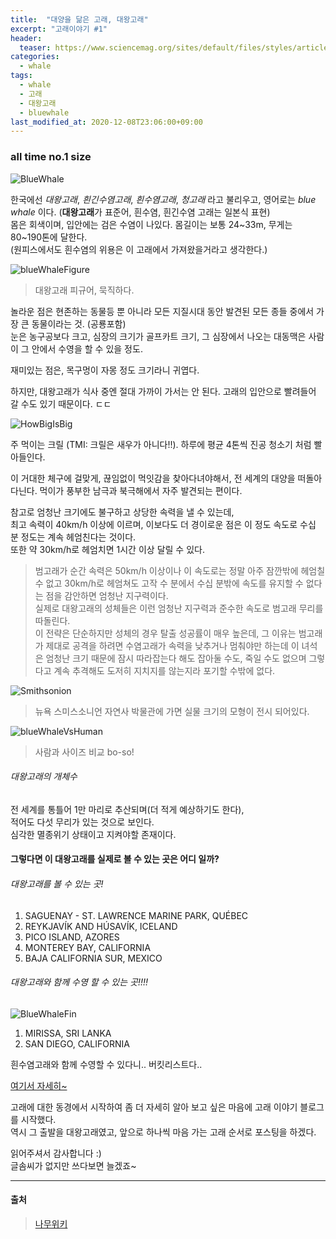 ```yaml
---
title:  "대양을 닮은 고래, 대왕고래"   
excerpt: "고래이야기 #1"  
header:
  teaser: https://www.sciencemag.org/sites/default/files/styles/article_main_large/public/cc_Nicholas-Pyenson---The_Hunt_Showcase_4K_TV4_16x9.jpg?itok=yyN0swOD
categories:
  - whale  
tags:
  - whale 
  - 고래 
  - 대왕고래 
  - bluewhale
last_modified_at: 2020-12-08T23:06:00+09:00
---
```


### all time no.1 size

![BlueWhale]

한국에선 _대왕고래_, _흰긴수염고래_, _흰수염고래_, _청고래_ 라고 불리우고, 영어로는 _blue whale_ 이다.
(**대왕고래**가 표준어, 흰수염, 흰긴수염 고래는 일본식 표현)       
몸은 회색이며, 입안에는 검은 수염이 나있다. 몸길이는 보통 24~33m, 무게는 80~190톤에 달한다.   
(원피스에서도 흰수염의 위용은 이 고래에서 가져왔을거라고 생각한다.)

![blueWhaleFigure]
> 대왕고래 피규어, 묵직하다.
      
놀라운 점은 현존하는 동물등 뿐 아니라 모든 지질시대 동안 발견된 모든 종들 중에서 가장 큰 동물이라는 것. (공룡포함)           
눈은 농구공보다 크고, 심장의 크기가 골프카트 크기, 그 심장에서 나오는 대동맥은 사람이 그 안에서 수영을 할 수 있을 정도.

재미있는 점은, 목구멍이 자몽 정도 크기라니 귀엽다.

하지만, 대왕고래가 식사 중엔 절대 가까이 가서는 안 된다. 고래의 입안으로 빨려들어 갈 수도 있기 때문이다. ㄷㄷ   


![HowBigIsBig]

주 먹이는 크릴 (TMI: 크릴은 새우가 아니다!!). 하루에 평균 4톤씩 진공 청소기 처럼 빨아들인다.

이 거대한 체구에 걸맞게, 끊임없이 먹잇감을 찾아다녀야해서, 전 세계의 대양을 떠돌아 다닌다.
먹이가 풍부한 남극과 북극해에서 자주 발견되는 편이다.

참고로 엄청난 크기에도 불구하고 상당한 속력을 낼 수 있는데,    
최고 속력이 40km/h 이상에 이르며, 이보다도 더 경이로운 점은 이 정도 속도로 수십 분 정도는 계속 헤엄친다는 것이다.       
또한 약 30km/h로 헤엄치면 1시간 이상 달릴 수 있다.    

> 범고래가 순간 속력은 50km/h 이상이나 이 속도로는 정말 아주 잠깐밖에 헤엄칠 수 없고 30km/h로 헤엄쳐도 고작 수 분에서 수십 분밖에 속도를 유지할 수 없다는 점을 감안하면 엄청난 지구력이다.    
실제로 대왕고래의 성체들은 이런 엄청난 지구력과 준수한 속도로 범고래 무리를 따돌린다.    
이 전략은 단순하지만 성체의 경우 탈출 성공률이 매우 높은데, 그 이유는 범고래가 제대로 공격을 하려면 수염고래가 속력을 낮추거나 멈춰야만 하는데 이 녀석은 엄청난 크기 때문에 잠시 따라잡는다 해도 잡아둘 수도, 죽일 수도 없으며 그렇다고 계속 추격해도 도저히 지치지를 않는지라 포기할 수밖에 없다.

![Smithsonion]
> 뉴욕 스미스소니언 자연사 박물관에 가면 실물 크기의 모형이 전시 되어있다.


![blueWhaleVsHuman]
> 사람과 사이즈 비교 bo-so!

###### 대왕고래의 개체수
전 세계를 통틀어 1만 마리로 추산되며(더 적게 예상하기도 한다),  
적어도 다섯 무리가 있는 것으로 보인다.  
심각한 멸종위기 상태이고 지켜야할 존재이다.  

#### 그렇다면 이 대왕고래를 실제로 볼 수 있는 곳은 어디 일까?

###### 대왕고래를 볼 수 있는 곳! 

1. SAGUENAY - ST. LAWRENCE MARINE PARK, QUÉBEC
2. REYKJAVÍK AND HÚSAVÍK, ICELAND
3. PICO ISLAND, AZORES
4. MONTEREY BAY, CALIFORNIA
5. BAJA CALIFORNIA SUR, MEXICO

###### 대왕고래와 함께 수영 할 수 있는 곳!!!!
![BlueWhaleFin]
1. MIRISSA, SRI LANKA
2. SAN DIEGO, CALIFORNIA

흰수염고래와 함께 수영할 수 있다니.. 버킷리스트다..

[여기서 자세히~][SeeBlueWhale]

고래에 대한 동경에서 시작하여 좀 더 자세히 알아 보고 싶은 마음에
고래 이야기 블로그를 시작했다.  
역시 그 출발을 대왕고래였고, 
앞으로 하나씩 마음 가는 고래 순서로 포스팅을 하겠다.

읽어주셔서 감사합니다 :)   
글솜씨가 없지만 쓰다보면 늘겠죠~

---

#### 출처
> [나무위키]  

[BlueWhale]: https://www.sciencemag.org/sites/default/files/styles/article_main_large/public/cc_Nicholas-Pyenson---The_Hunt_Showcase_4K_TV4_16x9.jpg?itok=yyN0swOD
[SeeBlueWhale]: https://magazine.diviac.com/blue-whales-the-worlds-best-places-for-whale-watching-and-swimming/
[Smithsonion]: https://www.amnh.org/var/ezflow_site/storage/images/media/amnh/images/exhibitions/permanent-exhibitions/biodiversity-and-environment-halls/milstein-hall-of-ocean-life/blue-whale-exhibit-2460-1384/4162997-1-eng-US/blue-whale-exhibit-2460-1384_wideexact_2460.jpg  
[HowBigIsBig]: https://w.namu.la/s/19fb9e19e42511c25e5e87f7333979189e75b07db84669be9de079dfa690fe5a669aa2486f97d89a265e489b1df5e33cfb0ace0f729f4945c74209e427242cc902cd91a21de7c85ea2e25bd1d5e515ddbeab6f9776b21925955879320e240b5cbf757f5ace061e71ba3620df94bc5694
[blueWhaleFigure]: https://user-images.githubusercontent.com/13774828/101245484-94e6d800-3750-11eb-8ab4-5a945a5d2596.jpeg
[blueWhaleVsHuman]: https://ww.namu.la/s/fe95bb6aba26a9ea1cb253fcefe5fb0217b2a04b4eabf39e11ed7acb396f4ee0d833075168228ea681776765dcfc19842ac096c78a9a88cc16cf0c16e1e3457af3725ae6185310c795470bbd1e47094cd27aa9124e67fcd00f887bbae20941e0
[blueWhaleImage1]: https://w.namu.la/s/707b8b038dcee2eb9ec8bdef1993e55db9fa958d407e063cff64894e72b1b13c75dd66c343c0d32ad7dbe161b2d9573df6252eab257d76dcc74581408464da13ea10abf6cc10fed6deda26b70e6671d5e2dec31318f9972302b49f92d4b6f5f350a3254780db0a7bbdee845a63fa4950
[나무위키]: https://namu.wiki/w/%EB%8C%80%EC%99%95%EA%B3%A0%EB%9E%98   
[BlueWhaleFin]: https://magazine.diviac.com/content/images/2016/10/common-questions-about-blue-whales.jpg
[BUYOICENTER]: https://www.ndbc.noaa.gov/station_page.php?station=44013